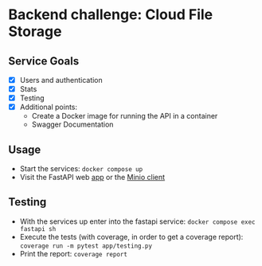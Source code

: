 # Backend challenge: Cloud File Storage

## Service Goals
- [X] Users and authentication
- [X] Stats
- [X] Testing
- [X] Additional points:
    - Create a Docker image for running the API in a container
    - Swagger Documentation

## Usage
- Start the services: `docker compose up`
- Visit the FastAPI web [app](http://localhost:8000/docs) or the [Minio client](http://localhost:9001/)

## Testing
- With the services up enter into the fastapi service: `docker compose exec fastapi sh`
- Execute the tests (with coverage, in order to get a coverage report): `coverage run -m pytest app/testing.py`
- Print the report: `coverage report`